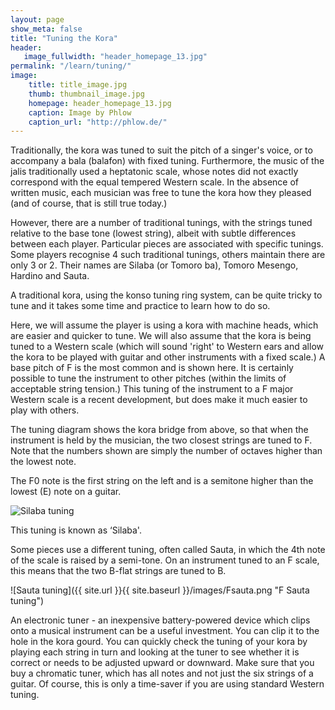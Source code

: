 ```yaml
---
layout: page
show_meta: false
title: "Tuning the Kora"
header:
   image_fullwidth: "header_homepage_13.jpg"
permalink: "/learn/tuning/"
image:
    title: title_image.jpg
    thumb: thumbnail_image.jpg
    homepage: header_homepage_13.jpg
    caption: Image by Phlow
    caption_url: "http://phlow.de/"
---
```

Traditionally, the kora was tuned to suit the pitch of a singer's voice, or to accompany a bala (balafon) with fixed tuning. 
Furthermore, the music of the jalis traditionally used a heptatonic scale, whose notes did not exactly correspond with the equal
tempered Western scale. In the absence of written music, each musician was free to tune the kora how they pleased (and of course, that is still true today.)

However, there are a number of traditional tunings, with the strings tuned relative to the base tone (lowest string), albeit with
subtle differences between each player. Particular pieces are associated with specific tunings. Some players recognise 4 such
traditional tunings, others maintain there are only 3 or 2. Their names are Silaba (or Tomoro ba), Tomoro Mesengo, Hardino and Sauta.

A traditional kora, using the konso tuning ring system, can be quite tricky to tune and it takes some time and practice to learn how to do so.

Here, we will assume the player is using a kora with machine heads, which are easier and quicker to tune. We will also assume
that the kora is being tuned to a Western scale (which will sound 'right' to Western ears and allow the kora to be played with
guitar and other instruments with a fixed scale.) A base pitch of F is the most common and is shown here. It is certainly possible to
tune the instrument to other pitches (within the limits of acceptable string tension.) This tuning of the instrument to a
F major Western scale is a recent development, but does make it much easier to play with others.

The tuning diagram shows the kora bridge from above, so that when the instrument is held by the musician, the two closest strings are tuned to F.
Note that the numbers shown are simply the number of octaves higher than the lowest note.

The F0 note is the first string on the left and is a semitone higher than the lowest (E) note on a guitar.

![Silaba tuning](https://cafekora.github.io/images/Fsilaba.png "F Silaba tuning")

This tuning is known as ‘Silaba'.

Some pieces use a different tuning, often called Sauta, in which the 4th note of the scale is raised by a semi-tone. On an
instrument tuned to an F scale, this means that the two B-flat strings are tuned to B.

![Sauta tuning]({{ site.url }}{{ site.baseurl }}/images/Fsauta.png "F Sauta tuning")

An electronic tuner - an inexpensive battery-powered device which clips onto a musical instrument can be a useful investment. You can clip it to the hole in the kora gourd. You can quickly check the tuning of your kora by playing each string in turn and looking at the tuner to see whether it is correct or needs to be adjusted upward or downward. Make sure that you buy a chromatic tuner, which has all notes and not just the six strings of a guitar. Of course, this is only a time-saver if you are using standard Western tuning.
